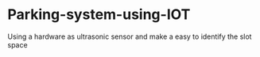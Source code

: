 # Parking-system-using-IOT
Using a hardware as ultrasonic sensor and make a easy to identify the slot space 
